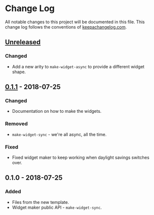# Change Log
All notable changes to this project will be documented in this file. This change log follows the conventions of [keepachangelog.com](http://keepachangelog.com/).

## [Unreleased]
### Changed
- Add a new arity to `make-widget-async` to provide a different widget shape.

## [0.1.1] - 2018-07-25
### Changed
- Documentation on how to make the widgets.

### Removed
- `make-widget-sync` - we're all async, all the time.

### Fixed
- Fixed widget maker to keep working when daylight savings switches over.

## 0.1.0 - 2018-07-25
### Added
- Files from the new template.
- Widget maker public API - `make-widget-sync`.

[Unreleased]: https://github.com/your-name/calculator/compare/0.1.1...HEAD
[0.1.1]: https://github.com/your-name/calculator/compare/0.1.0...0.1.1
